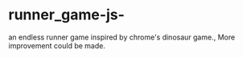# runner_game-js-
an endless runner game inspired by chrome's dinosaur game., More improvement could be made.
